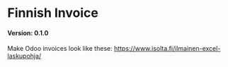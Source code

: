 Finnish Invoice
===============

#### Version: 0.1.0

Make Odoo invoices look like these: https://www.isolta.fi/ilmainen-excel-laskupohja/
